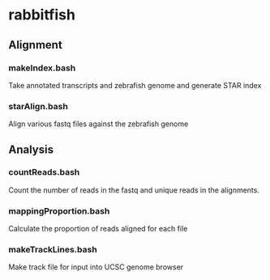 # rabbitfish

## Alignment
### makeIndex.bash
Take annotated transcripts and zebrafish genome and generate STAR index
### starAlign.bash
Align various fastq files against the zebrafish genome

## Analysis
### countReads.bash
Count the number of reads in the fastq and unique reads in the alignments.

### mappingProportion.bash
Calculate the proportion of reads aligned for each file

### makeTrackLines.bash
Make track file for input into UCSC genome browser
